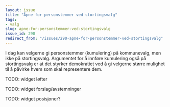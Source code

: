 ```yaml
---
layout: issue
title: "Åpne for personstemmer ved stortingsvalg"
tags:
- valg
slug: apne-for-personstemmer-ved-stortingsvalg
issue_id: 290
redirect_from: "/issues/290-apne-for-personstemmer-ved-stortingsvalg"
---
```


I dag kan velgerne gi personstemmer (kumulering) på kommunevalg, men ikke på stortingsvalg. Argumentet for å innføre kumulering også på stortingsvalg er at det styrker demokratiet ved å gi velgerne større mulighet til å påvirke hvem som skal representere dem.

TODO: widget løfter

TODO: widget forslag/avstemninger

TODO: widget posisjoner?

